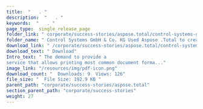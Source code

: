 ```yaml
---
title:  "   . " 
description:  "   . " 
keywords:  "   . " 
page_type:  single_release_page
folder_link: " corporate/success-stories/aspose.total/control-systems-gmbh-&-co.-kg-used-aspose-.total-to-create-mobile-printing-workflows/"
folder_name: " Control Systems GmbH & Co. KG Used Aspose .Total to create mobile printing workflows"
download_link: " /corporate/success-stories/aspose.total/control-systems-gmbh-&-co.-kg-used-aspose-.total-to-create-mobile-printing-workflows/8c7602e2938c4b5c92e709008e867ae2"
download_text: " Download"
Intro_text: " The demand to provide a
service that allows printing most common document forma..."
image_link: "/resources/img/pdf-icon.png"
download_count: "  Downloads: 9  Views: 126"
file_size: "  File Size: 192.9 KB "
parent_path: "corporate/success-stories/aspose.total"
section_parent_path: "corporate/success-stories"
weight: 27 
---
```




